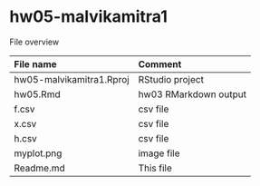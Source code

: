 # hw05-malvikamitra1
File overview


| File name | Comment |
|:---|:---|
| hw05-malvikamitra1.Rproj | RStudio project |
| hw05.Rmd | hw03 RMarkdown output |
| f.csv | csv file |
| x.csv | csv file |
| h.csv | csv file |
| myplot.png| image file|
| Readme.md | This file |
